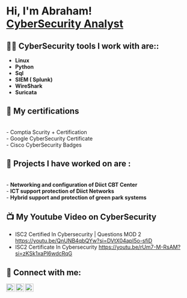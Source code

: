 <h1>Hi, I'm Abraham! <br/><a href="https://github.com/callswetaiss/callsweetaiss/edit/main/README.md">CyberSecurity Analyst</a> </h1>

<h2>👨‍💻 CyberSecurity tools I work with are::</h2>

- <b>Linux </b>
- <b>Python </b>
- <b>Sql</b> 
- <b>SIEM ( Splunk)</b>
- <b>WireShark</b>
- <b>Suricata </b>

<h2>🌱 My certifications </h2><br>
- Comptia Scurity + Certification<br>
- Google CyberSecurity Certificate<br>
- Cisco CyberSecurity Badges<br>

<h2>🔭 Projects I have worked on are :</h2><br> 
- <b> Networking and configuration of Diict CBT Center</b><br>
- <b> ICT support protection of Diict Networks </b><br>
- <b> Hybrid support and protection of green park systems </b><br>

<h2>📺 My Youtube Video on CyberSecurity</h2>

- ISC2 Certified In Cybersecurity | Questions MOD 2
  https://youtu.be/QnUNB4qbQYw?si=DVtX04apI5o-sfiD
- ISC2 Certificate In Cybersecurity
  https://youtu.be/rUm7-M-RsAM?si=zKSk1xaPl6wdcRqG

<h2> 🤳 Connect with me:</h2>

[<img align="left" alt="callsweetaiss | Twitter" width="22px" src="https://cdn.jsdelivr.net/npm/simple-icons@v3/icons/twitter.svg" />][twitter]
[<img align="left" alt="callsweetaiss | YouTube" width="22px" src="https://cdn.jsdelivr.net/npm/simple-icons@v3/icons/youtube.svg" />][youtube]
[<img align="left" alt="callsweetaiss | LinkedIn" width="22px" src="https://cdn.jsdelivr.net/npm/simple-icons@v3/icons/linkedin.svg" />][linkedin]


[twitter]: https://twitter.com/diictnigeria
[youtube]: https://www.youtube.com/channel/UCoj0_JAwcKdTqMVvpXl-wxQ
[linkedin]: www.linkedin.com/in/eguevoi-aigbokhai-710992129/

<!--
**joshmadakor1/joshmadakor1** is a ✨ _special_ ✨ repository because its `README.md` (this file) appears on your GitHub profile.

Here are some ideas to get you started:

- 🔭 I’m currently working on ...
- 🌱 I’m currently learning ...
- 👯 I’m looking to collaborate on ...
- 🤔 I’m looking for help with ...
- 💬 Ask me about ...
- 📫 How to reach me: ...
- 😄 Pronouns: ...
- ⚡ Fun fact: ...
-->
